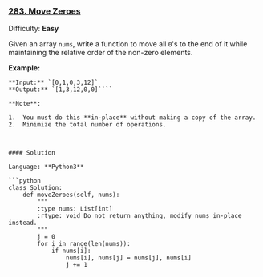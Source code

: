 ### [283\. Move Zeroes](https://leetcode.com/problems/move-zeroes/description/)

Difficulty: **Easy**


Given an array `nums`, write a function to move all `0`'s to the end of it while maintaining the relative order of the non-zero elements.

**Example:**

```
**Input:** `[0,1,0,3,12]`
**Output:** `[1,3,12,0,0]````

**Note**:

1.  You must do this **in-place** without making a copy of the array.
2.  Minimize the total number of operations.



#### Solution

Language: **Python3**

```python
class Solution:
    def moveZeroes(self, nums):
        """
        :type nums: List[int]
        :rtype: void Do not return anything, modify nums in-place instead.
        """
        j = 0
        for i in range(len(nums)):
            if nums[i]:
                nums[i], nums[j] = nums[j], nums[i]
                j += 1
```